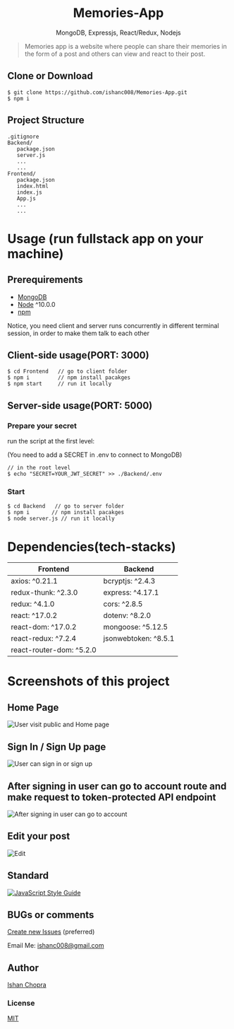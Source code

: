 <h1 align="center">
Memories-App
</h1>
<p align="center">
MongoDB, Expressjs, React/Redux, Nodejs
</p>

> Memories app is a website where people can share their memories in the form of a post and others can view and react to their post.


## Clone or Download
```terminal
$ git clone https://github.com/ishanc008/Memories-App.git
$ npm i
```

## Project Structure
```terminal
.gitignore
Backend/
   package.json
   server.js
   ...
   ...
Frontend/
   package.json
   index.html
   index.js
   App.js
   ...
   ...
 ```

# Usage (run fullstack app on your machine)

## Prerequirements
- [MongoDB](https://gist.github.com/nrollr/9f523ae17ecdbb50311980503409aeb3)
- [Node](https://nodejs.org/en/download/) ^10.0.0
- [npm](https://nodejs.org/en/download/package-manager/)

Notice, you need client and server runs concurrently in different terminal session, in order to make them talk to each other

## Client-side usage(PORT: 3000)
```terminal
$ cd Frontend   // go to client folder
$ npm i         // npm install pacakges
$ npm start     // run it locally
```

## Server-side usage(PORT: 5000)

### Prepare your secret

run the script at the first level:

(You need to add a SECRET in .env to connect to MongoDB)

```terminal
// in the root level
$ echo "SECRET=YOUR_JWT_SECRET" >> ./Backend/.env
```

### Start

```terminal
$ cd Backend   // go to server folder
$ npm i       // npm install pacakges
$ node server.js // run it locally
```

# Dependencies(tech-stacks)
Frontend | Backend
--- | ---
axios: ^0.21.1 | bcryptjs: ^2.4.3
redux-thunk: ^2.3.0|express: ^4.17.1
redux: ^4.1.0 | cors: ^2.8.5
react: ^17.0.2 | dotenv: ^8.2.0
react-dom: ^17.0.2 | mongoose: ^5.12.5
react-redux: ^7.2.4 | jsonwebtoken: ^8.5.1
react-router-dom: ^5.2.0 | 

# Screenshots of this project

## Home Page 
![User visit public and Home page](https://i.imgur.com/PdG5Lqcl.png)

## Sign In / Sign Up page
![User can sign in or sign up](https://i.imgur.com/Axk07Fdl.png)

## After signing in user can go to account route and make request to token-protected API endpoint
![After signing in user can go to account](https://i.imgur.com/3gLZCgsl.png)

## Edit your post
![Edit](https://i.imgur.com/CSjRJQvl.png)

## Standard

[![JavaScript Style Guide](https://cdn.rawgit.com/standard/standard/master/badge.svg)](https://github.com/standard/standard)

## BUGs or comments

[Create new Issues](https://github.com/ishanc008/Memories-App/issues) (preferred)

Email Me: ishanc008@gmail.com 

## Author
[Ishan Chopra](https://github.com/ishanc008)

### License
[MIT](https://github.com/ishanc008/Memories-App/blob/master/LICENSE)
